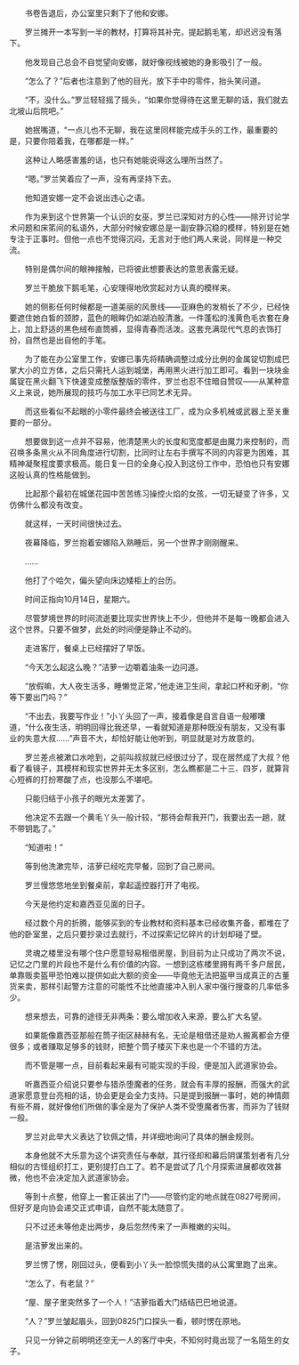 　　书卷告退后，办公室里只剩下了他和安娜。

　　罗兰摊开一本写到一半的教材，打算将其补完，提起鹅毛笔，却迟迟没有落下。

　　他发现自己总会不自觉望向安娜，就好像视线被她的身影吸引了一般。

　　“怎么了？”后者也注意到了他的目光，放下手中的零件，抬头笑问道。

　　“不，没什么。”罗兰轻轻摇了摇头，“如果你觉得待在这里无聊的话，我们就去北坡山后院吧。”

　　她抿嘴道，“一点儿也不无聊，我在这里同样能完成手头的工作，最重要的是，只要你陪着我，在哪都是一样。”

　　这种让人略感害羞的话，也只有她能说得这么理所当然了。

　　“嗯。”罗兰笑着应了一声，没有再坚持下去。

　　他知道安娜一定不会说出违心之语。

　　作为来到这个世界第一个认识的女巫，罗兰已深知对方的心性——除开讨论学术问题和床笫间的私语外，大部分时候安娜总是一副安静沉稳的模样，特别是在她专注于正事时。但他一点也不觉得沉闷，无言对于他们两人来说，同样是一种交流。

　　特别是偶尔间的眼神接触，已将彼此想要表达的意思表露无疑。

　　罗兰干脆放下鹅毛笔，心安理得地欣赏起对方认真的模样来。

　　她的侧影任何时候都是一道美丽的风景线——亚麻色的发梢长了不少，已经快要遮住她白皙的颈脖，蓝色的眼眸仍如湖泊般清澈。一件蓬松的浅黄色毛衣套在身上，加上舒适的黑色绒布直筒裤，显得青春而活泼。这套充满现代气息的衣饰打扮，自然也是出自他的手笔。

　　为了能在办公室里工作，安娜已事先将精确调整过成分比例的金属锭切割成巴掌大小的立方体，之后只需托人运到城堡，再用黑火进行加工即可。看到一块块金属锭在黑火翻飞下快速变成整版整版的零件，罗兰也忍不住暗自赞叹——从某种意义上来说，她所展现的技巧与加工水平已同艺术无异。

　　而这些看似不起眼的小零件最终会被送往工厂，成为众多机械或武器上至关重要的一部分。

　　想要做到这一点并不容易，他清楚黑火的长度和宽度都是由魔力来控制的，而召唤多条黑火从不同角度进行切割，比同时让左右手撰写不同的内容更为困难，其精神凝聚程度要求极高。能日复一日的全身心投入到这份工作中，恐怕也只有安娜这般认真的性格能做到。

　　比起那个最初在城堡花园中苦苦练习操控火焰的女孩，一切无疑变了许多，又仿佛什么都没有改变。

　　就这样，一天时间很快过去。

　　夜幕降临，罗兰抱着安娜陷入熟睡后，另一个世界才刚刚醒来。

　　……

　　他打了个哈欠，偏头望向床边矮柜上的台历。

　　时间正指向10月14日，星期六。

　　尽管梦境世界的时间流逝要比现实世界快上不少，但他并不是每一晚都会进入这个世界。只要不做梦，此处的时间便是静止不动的。

　　走进客厅，餐桌上已经摆好了早饭。

　　“今天怎么起这么晚？”洁萝一边嚼着油条一边问道。

　　“放假嘛，大人夜生活多，睡懒觉正常，”他走进卫生间，拿起口杯和牙刷，“你等下要出门吗？”

　　“不出去，我要写作业！”小丫头回了一声，接着像是自言自语一般嘟囔道，“什么夜生活，明明回得比我还早，一看就知道是那种既没有朋友，又没有事业的失意大叔……”声音不大，却恰好能让他听到，明显就是对方故意的。

　　罗兰差点被漱口水呛到，之前叫叔叔就已经很过分了，现在居然成了大叔？他看了看镜子，其模样和现实世界并无太多区别，怎么瞧都是二十三、四岁，就算背心短裤的打扮寒酸了点，也没那么不堪吧。

　　只能归结于小孩子的眼光太差罢了。

　　他决定不去跟一个黄毛丫头一般计较，“那待会帮我开门，我要出去一趟，就不带钥匙了。”

　　“知道啦！”

　　等到他洗漱完毕，洁萝已经吃完早餐，回到了自己房间。

　　罗兰慢悠悠地坐到餐桌前，拿起遥控器打开了电视。

　　今天是他约定和嘉西亚见面的日子。

　　经过数个月的折腾，能够买到的专业教材和资料基本已经收集齐备，都堆在了他的卧室里，之后只要抄录过去就行，不过探索记忆碎片的计划却碰了壁。

　　灵魂之楼里没有哪个住户愿意轻易租借房屋，到目前为止只成功了两次不说，记忆之门里的片段也不是什么有价值的内容。一想到这栋楼里拥有两千多户居民，单靠贩卖盔甲恐怕难以提供如此大额的资金——毕竟他无法把盔甲当成真正的古董货来卖，那样引起警方注意的可能性不比他直接冲入别人家中强行搜查的几率低多少。

　　想来想去，可靠的途径无非两条：要么增加收入来源，要么扩大名望。

　　如果能像嘉西亚那般在筒子街区赫赫有名，无论是租借还是劝人搬离都会方便很多；或者赚取足够多的钱财，把整个筒子楼买下来也是一个不错的方法。

　　而不管是哪一点，目前看起来最有可能实现的手段，便是加入武道家协会。

　　听嘉西亚介绍说只要参与猎杀堕魔者的任务，就会有丰厚的报酬，而强大的武道家愿意登台亮相的话，协会更是会全力支持。只是提到报酬一事时，她的神情颇有些不屑，就好像他们所做的事全是为了保护人类不受堕魔者伤害，而非为了钱财一般。

　　罗兰对此举大义表达了钦佩之情，并详细地询问了具体的酬金规则。

　　本身他就不大乐意为这个讲究责任与奉献，其行径却和幕后阴谋策划者有几分相似的古怪组织打工，更别提打白工了。若不是尝试了几个月探索进展都收效甚微，他也不会决定加入武道家协会。

　　等到十点整，他穿上一套正装出了门——尽管约定的地点就在0827号房间，但好歹是向协会递交正式申请，自然不能太随意了。

　　只不过还未等他走出两步，身后忽然传来了一声稚嫩的尖叫。

　　是洁萝发出来的。

　　罗兰愣了愣，刚回过头，便看到小丫头一脸惊慌失措的从公寓里跑了出来。

　　“怎么了，有老鼠？”

　　“屋、屋子里突然多了一个人！”洁萝指着大门结结巴巴地说道。

　　“人？”罗兰皱起眉头，回到0825门口探头一看，顿时愣在原地。

　　只见一分钟之前明明还空无一人的客厅中央，不知何时竟出现了一名陌生的女子。
